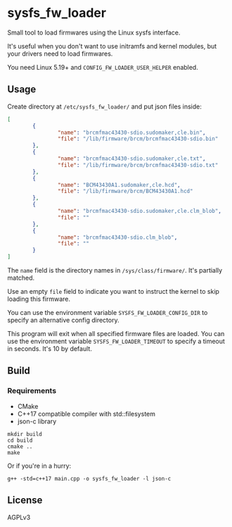 # sysfs_fw_loader

Small tool to load firmwares using the Linux sysfs interface.

It's useful when you don't want to use initramfs and kernel modules, but your drivers need to load firmwares.

You need Linux 5.19+ and `CONFIG_FW_LOADER_USER_HELPER` enabled.

## Usage

Create directory at `/etc/sysfs_fw_loader/` and put json files inside:

```json
[
        {
                "name": "brcmfmac43430-sdio.sudomaker,cle.bin",
                "file": "/lib/firmware/brcm/brcmfmac43430-sdio.bin"
        },
        {
                "name": "brcmfmac43430-sdio.sudomaker,cle.txt",
                "file": "/lib/firmware/brcm/brcmfmac43430-sdio.txt"
        },
        {
                "name": "BCM43430A1.sudomaker,cle.hcd",
                "file": "/lib/firmware/brcm/BCM43430A1.hcd"
        },
        {
                "name": "brcmfmac43430-sdio.sudomaker,cle.clm_blob",
                "file": ""
        },
        {
                "name": "brcmfmac43430-sdio.clm_blob",
                "file": ""
        }
]
```

The `name` field is the directory names in `/sys/class/firmware/`. It's partially matched.

Use an empty `file` field to indicate you want to instruct the kernel to skip loading this firmware.

You can use the environment variable `SYSFS_FW_LOADER_CONFIG_DIR` to specify an alternative config directory.

This program will exit when all specified firmware files are loaded. You can use the environment variable `SYSFS_FW_LOADER_TIMEOUT` to specify a timeout in seconds. It's 10 by default.

## Build
### Requirements
- CMake
- C++17 compatible compiler with std::filesystem
- json-c library

```shell
mkdir build
cd build
cmake ..
make
```

Or if you're in a hurry:
```shell
g++ -std=c++17 main.cpp -o sysfs_fw_loader -l json-c
```

## License
AGPLv3